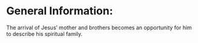 # General Information:

The arrival of Jesus’ mother and brothers becomes an opportunity for him to describe his spiritual family.